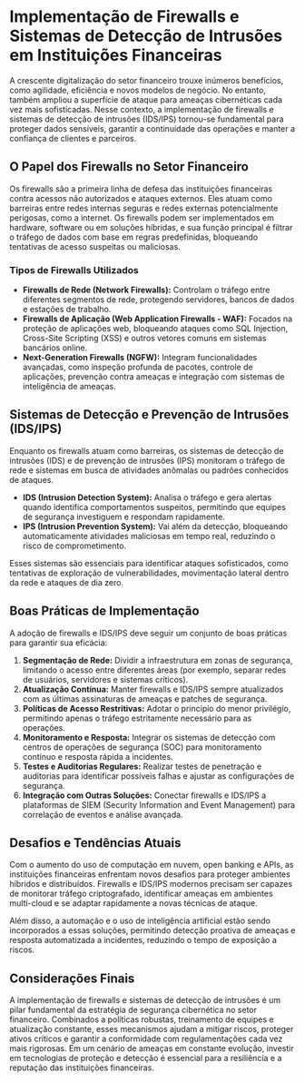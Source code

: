 # Implementação de Firewalls e Sistemas de Detecção de Intrusões em Instituições Financeiras

A crescente digitalização do setor financeiro trouxe inúmeros benefícios, como agilidade, eficiência e novos modelos de negócio. No entanto, também ampliou a superfície de ataque para ameaças cibernéticas cada vez mais sofisticadas. Nesse contexto, a implementação de firewalls e sistemas de detecção de intrusões (IDS/IPS) tornou-se fundamental para proteger dados sensíveis, garantir a continuidade das operações e manter a confiança de clientes e parceiros.

## O Papel dos Firewalls no Setor Financeiro

Os firewalls são a primeira linha de defesa das instituições financeiras contra acessos não autorizados e ataques externos. Eles atuam como barreiras entre redes internas seguras e redes externas potencialmente perigosas, como a internet. Os firewalls podem ser implementados em hardware, software ou em soluções híbridas, e sua função principal é filtrar o tráfego de dados com base em regras predefinidas, bloqueando tentativas de acesso suspeitas ou maliciosas.

### Tipos de Firewalls Utilizados

- **Firewalls de Rede (Network Firewalls):** Controlam o tráfego entre diferentes segmentos de rede, protegendo servidores, bancos de dados e estações de trabalho.
- **Firewalls de Aplicação (Web Application Firewalls - WAF):** Focados na proteção de aplicações web, bloqueando ataques como SQL Injection, Cross-Site Scripting (XSS) e outros vetores comuns em sistemas bancários online.
- **Next-Generation Firewalls (NGFW):** Integram funcionalidades avançadas, como inspeção profunda de pacotes, controle de aplicações, prevenção contra ameaças e integração com sistemas de inteligência de ameaças.

## Sistemas de Detecção e Prevenção de Intrusões (IDS/IPS)

Enquanto os firewalls atuam como barreiras, os sistemas de detecção de intrusões (IDS) e de prevenção de intrusões (IPS) monitoram o tráfego de rede e sistemas em busca de atividades anômalas ou padrões conhecidos de ataques.

- **IDS (Intrusion Detection System):** Analisa o tráfego e gera alertas quando identifica comportamentos suspeitos, permitindo que equipes de segurança investiguem e respondam rapidamente.
- **IPS (Intrusion Prevention System):** Vai além da detecção, bloqueando automaticamente atividades maliciosas em tempo real, reduzindo o risco de comprometimento.

Esses sistemas são essenciais para identificar ataques sofisticados, como tentativas de exploração de vulnerabilidades, movimentação lateral dentro da rede e ataques de dia zero.

## Boas Práticas de Implementação

A adoção de firewalls e IDS/IPS deve seguir um conjunto de boas práticas para garantir sua eficácia:

1. **Segmentação de Rede:** Dividir a infraestrutura em zonas de segurança, limitando o acesso entre diferentes áreas (por exemplo, separar redes de usuários, servidores e sistemas críticos).
2. **Atualização Contínua:** Manter firewalls e IDS/IPS sempre atualizados com as últimas assinaturas de ameaças e patches de segurança.
3. **Políticas de Acesso Restritivas:** Adotar o princípio do menor privilégio, permitindo apenas o tráfego estritamente necessário para as operações.
4. **Monitoramento e Resposta:** Integrar os sistemas de detecção com centros de operações de segurança (SOC) para monitoramento contínuo e resposta rápida a incidentes.
5. **Testes e Auditorias Regulares:** Realizar testes de penetração e auditorias para identificar possíveis falhas e ajustar as configurações de segurança.
6. **Integração com Outras Soluções:** Conectar firewalls e IDS/IPS a plataformas de SIEM (Security Information and Event Management) para correlação de eventos e análise avançada.

## Desafios e Tendências Atuais

Com o aumento do uso de computação em nuvem, open banking e APIs, as instituições financeiras enfrentam novos desafios para proteger ambientes híbridos e distribuídos. Firewalls e IDS/IPS modernos precisam ser capazes de monitorar tráfego criptografado, identificar ameaças em ambientes multi-cloud e se adaptar rapidamente a novas técnicas de ataque.

Além disso, a automação e o uso de inteligência artificial estão sendo incorporados a essas soluções, permitindo detecção proativa de ameaças e resposta automatizada a incidentes, reduzindo o tempo de exposição a riscos.

## Considerações Finais

A implementação de firewalls e sistemas de detecção de intrusões é um pilar fundamental da estratégia de segurança cibernética no setor financeiro. Combinados a políticas robustas, treinamento de equipes e atualização constante, esses mecanismos ajudam a mitigar riscos, proteger ativos críticos e garantir a conformidade com regulamentações cada vez mais rigorosas. Em um cenário de ameaças em constante evolução, investir em tecnologias de proteção e detecção é essencial para a resiliência e a reputação das instituições financeiras.